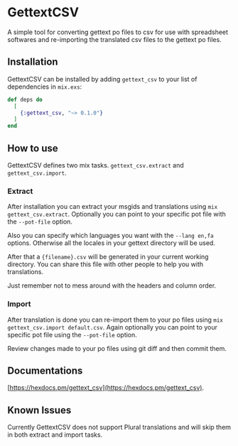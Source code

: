 # GettextCSV

A simple tool for converting gettext po files to csv for use with spreadsheet softwares and re-importing the translated csv files to the gettext po files.

## Installation

GettextCSV can be installed by adding `gettext_csv` to your list of dependencies in `mix.exs`:

```elixir
def deps do
  [
    {:gettext_csv, "~> 0.1.0"}
  ]
end
```

## How to use

GettextCSV defines two mix tasks. `gettext_csv.extract` and `gettext_csv.import`.

### Extract

After installation you can extract your msgids and translations using `mix gettext_csv.extract`. Optionally you can point to your specific pot file with the `--pot-file` option.

Also you can specify which languages you want with the `--lang en,fa` options. Otherwise all the locales in your gettext directory will be used.

After that a `{filename}.csv` will be generated in your current working directory. You can share this file with other people to help you with translations.

Just remember not to mess around with the headers and column order.

### Import

After translation is done you can re-import them to your po files using `mix gettext_csv.import default.csv`. Again optionally you can point to your specific pot file using the `--pot-file` option.

Review changes made to your po files using git diff and then commit them.

## Documentations

[https://hexdocs.pm/gettext_csv](https://hexdocs.pm/gettext_csv).

## Known Issues

Currently GettextCSV does not support Plural translations and will skip them in both extract and import tasks.

